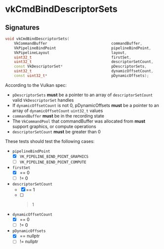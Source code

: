 # vkCmdBindDescriptorSets

## Signatures
```c++
void vkCmdBindDescriptorSets(
    VkCommandBuffer                             commandBuffer,
    VkPipelineBindPoint                         pipelineBindPoint,
    VkPipelineLayout                            layout,
    uint32_t                                    firstSet,
    uint32_t                                    descriptorSetCount,
    const VkDescriptorSet*                      pDescriptorSets,
    uint32_t                                    dynamicOffsetCount,
    const uint32_t*                             pDynamicOffsets);
```

According to the Vulkan spec:
- `pDescriptorSets` **must** be a pointer to an array of `descriptorSetCount`
  valid `VkDescriptorSet` handles
- If `dynamicOffsetCount` is not 0, pDynamicOffsets **must** be a pointer to
  an array of `dynamicOffsetCount` `uint32_t` values
- `commandBuffer` **must** be in the recording state
- The `VkCommandPool` that commandBuffer was allocated from **must** support
  graphics, or compute operations
- `descriptorSetCount` **must** be greater than 0

These tests should test the following cases:
- `pipelineBindPoint`
  - [x] `VK_PIPELINE_BIND_POINT_GRAPHICS`
  - [ ] `VK_PIPELINE_BIND_POINT_COMPUTE`
- `firstSet`
  - [x] == 0
  - [ ] != 0
- `descriptorSetCount`
  - [x] == 1
  - [ ] > 1
- `dynamicOffsetCount`
  - [x] == 0
  - [ ] != 0
- `pDynamicOffsets`
  - [x] == nullptr
  - [ ] != nullptr
